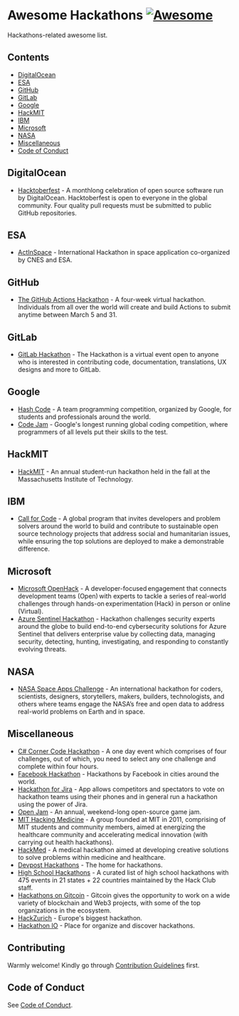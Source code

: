 # Awesome Hackathons [![Awesome](https://awesome.re/badge-flat.svg)](https://awesome.re)

Hackathons-related awesome list.

## Contents

* [DigitalOcean](#digitalocean)
* [ESA](#esa)
* [GitHub](#github)
* [GitLab](#gitlab)
* [Google](#google)
* [HackMIT](#hackmit)
* [IBM](#ibm)
* [Microsoft](#microsoft)
* [NASA](#nasa)
* [Miscellaneous](#miscellaneous)
* [Code of Conduct](#code-of-conduct)

## DigitalOcean
* [Hacktoberfest](https://hacktoberfest.digitalocean.com/) - A monthlong celebration of open source software run by DigitalOcean. Hacktoberfest is open to everyone in the global community. Four quality pull requests must be submitted to public GitHub repositories.

## ESA
* [ActInSpace](https://actinspace.org/) - International Hackathon in space application co-organized by CNES and ESA.

## GitHub
* [The GitHub Actions Hackathon](https://www.githubhackathon.com/) - A four-week virtual hackathon. Individuals from all over the world will create and build Actions to submit anytime between March 5 and 31.

## GitLab
* [GitLab Hackathon](https://about.gitlab.com/community/hackathon/) - The Hackathon is a virtual event open to anyone who is interested in contributing code, documentation, translations, UX designs and more to GitLab.

## Google
* [Hash Code](https://codingcompetitions.withgoogle.com/hashcode/) - A team programming competition, organized by Google, for students and professionals around the world.
* [Code Jam](https://codingcompetitions.withgoogle.com/codejam) - Google's longest running global coding competition, where programmers of all levels put their skills to the test.

## HackMIT
* [HackMIT](https://hackmit.org/) - An annual student-run hackathon held in the fall at the Massachusetts Institute of Technology.

## IBM
* [Call for Code](https://developer.ibm.com/callforcode/) - A global program that invites developers and problem solvers around the world to build and contribute to sustainable open source technology projects that address social and humanitarian issues, while ensuring the top solutions are deployed to make a demonstrable difference.

## Microsoft
* [Microsoft OpenHack](https://openhack.microsoft.com/) - A developer-focused engagement that connects development teams (Open) with experts to tackle a series of real-world challenges through hands-on experimentation (Hack) in person or online (Virtual).
* [Azure Sentinel Hackathon](https://techcommunity.microsoft.com/t5/azure-sentinel/join-in-the-azure-sentinel-hackathon-2021/ba-p/2466335) - Hackathon challenges security experts around the globe to build end-to-end cybersecurity solutions for Azure Sentinel that delivers enterprise value by collecting data, managing security, detecting, hunting, investigating, and responding to constantly evolving threats.

## NASA
* [NASA Space Apps Challenge](https://www.spaceappschallenge.org/) - An international hackathon for coders, scientists, designers, storytellers, makers, builders, technologists, and others where teams engage the NASA’s free and open data to address real-world problems on Earth and in space.

## Miscellaneous
* [C# Corner Code Hackathon](https://www.c-sharpcorner.com/events/c-sharp-corner-code-hackathon) - A one day event which comprises of four challenges, out of which, you need to select any one challenge and complete within four hours.
* [Facebook Hackathon](https://www.facebook.com/hackathon) - Hackathons by Facebook in cities around the world.
* [Hackathon for Jira](https://marketplace.atlassian.com/apps/1214757/hackathon-for-jira?tab=overview&hosting=cloud) - App allows competitors and spectators to vote on hackathon teams using their phones and in general run a hackathon using the power of Jira.
* [Open Jam](https://openjam.io/) - An annual, weekend-long open-source game jam.
* [MIT Hacking Medicine](https://hackingmedicine.mit.edu/) - A group founded at MIT in 2011, comprising of MIT students and community members, aimed at energizing the healthcare community and accelerating medical innovation (with carrying out health hackathons).
* [HackMed](https://hackmed.uk/) - A medical hackathon aimed at developing creative solutions to solve problems within medicine and healthcare.
* [Devpost Hackathons](https://devpost.com/hackathons) - The home for hackathons.
* [High School Hackathons](https://hackathons.hackclub.com/) - A curated list of high school hackathons with 475 events in 21 states + 22 countries maintained by the Hack Club staff.
* [Hackathons on Gitcoin](https://gitcoin.co/hackathons) - Gitcoin gives the opportunity to work on a wide variety of blockchain and Web3 projects, with some of the top organizations in the ecosystem.
* [HackZurich](https://hackzurich.com/) - Europe's biggest hackathon.
* [Hackathon IO](https://www.hackathon.io/events) - Place for organize and discover hackathons.

## Contributing

Warmly welcome! Kindly go through [Contribution Guidelines](CONTRIBUTING.md) first.

## Code of Conduct

See [Code of Conduct](CODE-OF-CONDUCT.md).

